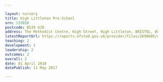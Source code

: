 ```yaml
---

layout: nursery
title: High Littleton Pre-School
urn: 133010
postcode: BS39 6JD
address: The Methodist Centre, High Street, High Littleton, BRISTOL, BS39 6JD
latestReportUrl: https://reports.ofsted.gov.uk/provider/files/2690605/urn/133010.pdf
teaching: 2
development: 1
leadership: 2
outcomes: 2
overall: 2
date: 01 April 2018 
datePublish: 11 May 2017

---
```

